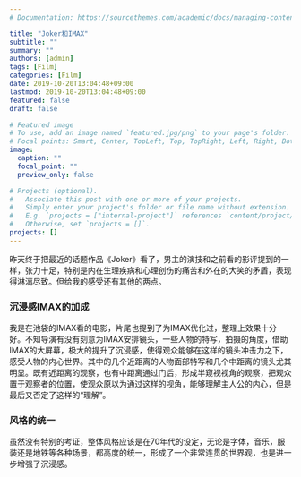 ```yaml
---
# Documentation: https://sourcethemes.com/academic/docs/managing-content/

title: "Joker和IMAX"
subtitle: ""
summary: ""
authors: [admin]
tags: [Film]
categories: [Film]
date: 2019-10-20T13:04:48+09:00
lastmod: 2019-10-20T13:04:48+09:00
featured: false
draft: false

# Featured image
# To use, add an image named `featured.jpg/png` to your page's folder.
# Focal points: Smart, Center, TopLeft, Top, TopRight, Left, Right, BottomLeft, Bottom, BottomRight.
image:
  caption: ""
  focal_point: ""
  preview_only: false

# Projects (optional).
#   Associate this post with one or more of your projects.
#   Simply enter your project's folder or file name without extension.
#   E.g. `projects = ["internal-project"]` references `content/project/deep-learning/index.md`.
#   Otherwise, set `projects = []`.
projects: []
---
```


昨天终于把最近的话题作品《Joker》看了，男主的演技和之前看的影评提到的一样，张力十足，特别是内在生理疾病和心理创伤的痛苦和外在的大笑的矛盾，表现得淋漓尽致。但给我的感受还有其他的两点。

### 沉浸感IMAX的加成

我是在池袋的IMAX看的电影，片尾也提到了为IMAX优化过，整理上效果十分好。不知导演有没有刻意为IMAX安排镜头，一些人物的特写，拍摄的角度，借助IMAX的大屏幕，极大的提升了沉浸感，使得观众能够在这样的镜头冲击力之下，感受人物的内心世界。其中的几个近距离的人物面部特写和几个中距离的镜头尤其明显。既有近距离的观察，也有中距离通过门后，形成半窥视视角的观察，把观众置于观察者的位置，使观众原以为通过这样的视角，能够理解主人公的内心，但是最后又否定了这样的“理解”。

### 风格的统一

虽然没有特别的考证，整体风格应该是在70年代的设定，无论是字体，音乐，服装还是地铁等各种场景，都高度的统一，形成了一个非常连贯的世界观，也是进一步增强了沉浸感。



